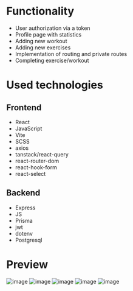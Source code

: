 # Functionality
- User authorization via a token 
- Profile page with statistics
- Adding new workout
- Adding new exercises
- Implementation of routing and private routes
- Completing exercise/workout


# Used technologies
## Frontend
- React
- JavaScript
- Vite
- SCSS
- axios
- tanstack/react-query
- react-router-dom
- react-hook-form
- react-select
## Backend
- Express
- JS
- Prisma
- jwt
- dotenv
- Postgresql

# Preview
![image](https://github.com/user-attachments/assets/f163200b-49ff-4484-a9e4-0d03be830479)
![image](https://github.com/user-attachments/assets/260a76f7-f25a-4bad-9cd6-ed7b56c022d5)
![image](https://github.com/user-attachments/assets/c04ddece-ca1d-4f1d-b470-5880ea0ff235)
![image](https://github.com/user-attachments/assets/9ffe1058-bfcb-4832-a94d-1fc19255993e)
![image](https://github.com/user-attachments/assets/317af513-dc67-4336-988f-85e12b7865ec)




